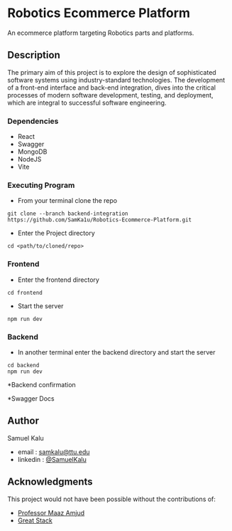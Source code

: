 # Robotics Ecommerce Platform

An ecommerce platform targeting Robotics parts and platforms.

## Description

The primary aim of this project is to explore the design of sophisticated software systems using industry-standard technologies. The development of a front-end interface and back-end integration, dives into the critical processes of modern software development, testing, and deployment, which are integral to successful software engineering.

### Dependencies

* React
* Swagger
* MongoDB
* NodeJS
* Vite

### Executing Program

* From your terminal clone the repo 
```
git clone --branch backend-integration https://github.com/SamKa1u/Robotics-Ecommerce-Platform.git
```

* Enter the Project directory 
```
cd <path/to/cloned/repo>
```

### Frontend

* Enter the frontend directory 
```
cd frontend
```

* Start the server 
```
npm run dev
```

### Backend

* In another terminal enter the backend directory and start the server 
```
cd backend
npm run dev
```

*Backend confirmation

*Swagger Docs

  
## Author

Samuel Kalu
  
* email : [samkalu@ttu.edu](mailto:samkalu@ttu.edu)
* linkedin : [@SamuelKalu](https://www.linkedin.com/in/samuel-kalu-74a359342/)


## Acknowledgments

This project would not have been possible without the contributions of:
* [Professor Maaz Amjud](mailto:maaz.amjad@ttu.edu)
* [Great Stack](https://www.youtube.com/watch?v=7E6um7NGmeE&ab_channel=GreatStack)
